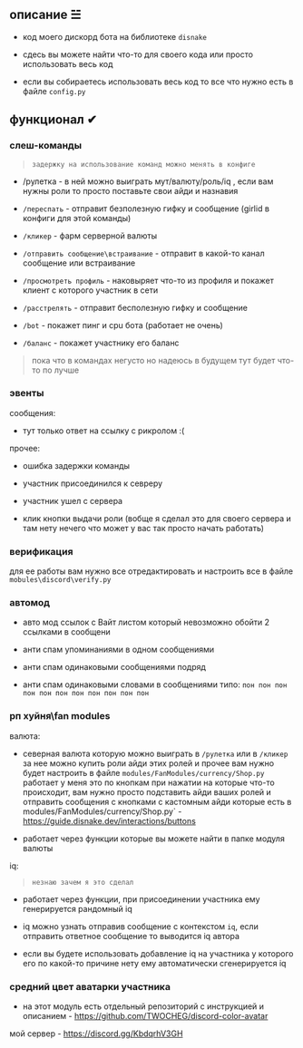 ## описание ☱︎

- код моего дискорд бота на библиотеке `disnake`

- сдесь вы можете найти что-то для своего кода или просто использовать весь код

- если вы собираетесь использовать весь код то все что нужно есть в файле `config.py`

## функционал ✔︎

### слеш-команды

> `задержку на использование команд можно менять в конфиге`

- /рулетка - в ней можно выиграть мут/валюту/роль/iq , если вам нужны роли то просто поставьте свои айди и назнавия

- `/переспать` - отправит безполезную гифку и сообщение (girlid в конфиги для этой команды)

- `/кликер` - фарм серверной валюты

- `/отправить сообщение\встраивание` - отправит в какой-то канал сообщение или встраивание

- `/просмотреть профиль` - наковыряет что-то из профиля и покажет клиент с которого участник в сети

- `/расстрелять` - отправит бесполезную гифку и сообщение

- `/bot` - покажет пинг и cpu бота (работает не очень)

- `/баланс` - покажет участнику его баланс

> пока что в командах негусто но надеюсь в будущем тут будет что-то по лучше

### эвенты

сообщения:

- тут только ответ на ссылку с рикролом :(

прочее:

- ошибка задержки команды

- участник присоединился к севреру

- участник ушел с сервера

- клик кнопки выдачи роли (вобще я сделал это для своего сервера и там нету нечего что может у вас так просто начать работать)

### верификация

для ее работы вам нужно все отредактировать и настроить все в файле `mobules\discord\verify.py`

### автомод

- авто мод ссылок с Вайт листом который невозможно обойти 2 ссылками в сообщени 

- анти спам упоминаниями в одном сообщениями

- анти спам одинаковыми сообщениями подряд

- анти спам одинаковыми словами в сообщениями типо: `пон пон пон пон пон пон пон пон пон пон пон`

### рп хуйня\fan modules

валюта:

- северная валюта которую можно выиграть в `/рулетка` или в `/кликер` за нее можно купить роли айди этих ролей и прочее вам нужно будет настроить в файле `modules/FanModules/currency/Shop.py`
работает у меня это по кнопкам при нажатии на которые что-то происходит, вам нужно просто подставить айди ваших ролей и отправить сообщения с кнопками с кастомным айди которые есть в modules/FanModules/currency/Shop.py` - https://guide.disnake.dev/interactions/buttons

- работает через функции которые вы можете найти в папке модуля валюты

iq:

> `незнаю зачем я это сделал`

- работает через функции, при присоединении участника ему генерируется рандомный iq

- iq можно узнать отправив сообщение с контекстом `iq`, если отправить ответное сообщение то выводится iq автора

- если вы будете использовать добавление iq на участника у которого его по какой-то причине нету ему автоматически сгенерируется iq

### средний цвет аватарки участника

- на этот модуль есть отдельный репозиторий с инструкцией и описанием - https://github.com/TWOCHEG/discord-color-avatar

мой сервер - https://discord.gg/KbdqrhV3GH